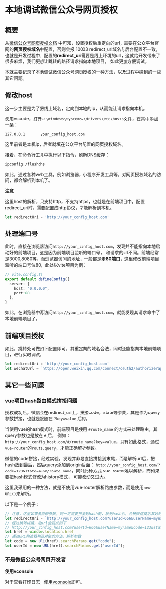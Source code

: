 # 本地调试微信公众号网页授权

## 概要

从[微信公众号网页授权文档](https://developers.weixin.qq.com/doc/offiaccount/OA_Web_Apps/Wechat_webpage_authorization.html)
中可知，设置授权后重定向的url，需要在公众平台官网的**网页授权域名**中配置，否则会报 10003 redirect_uri域名与后台配置不一致，
也就是开发过程中，配置的**redirect_uri**需要是线上环境的url，这就给开发带来了很多麻烦，我们更想让跳转的路径请求指向本地项目，
如此更加方便调试。  

本就主要记录了本地调试微信公众号网页授权的一种方法，以及过程中碰到的一些其它问题。

## 修改host

这一步主要是为了把线上域名，定向到本地的ip，从而能让请求指向本机。

使用vscode，打开`C:\Windows\System32\drivers\etc\hosts`文件，在其中添加一条：

```
127.0.0.1       your_config_host.com
```

这里前者是本机ip，后者就填在公众平台配置的网页授权域名。

接着，在命令行工具中执行以下指令，刷新DNS缓存：

```sh
ipconfig /flushdns
```

如此，通过各种web工具，例如浏览器，小程序开发工具等，对网页授权域名的访问，都会解析到本机了。

**注意**

这里host的解析，只支持http，不支持https，也就是在前端项目中，配置redirect_uri时，需要配置成http协议，才能解析到本机。

```js
let redirectUri = 'http://your_config_host.com'
```

## 处理端口号

此时，直接在浏览器访问`http://your_config_host.com`，发现并不能指向本地启动好的前端项目，这是因为前端项目监听的端口号，
和请求的url不同。前端经常是3000,8080等，而浏览器访问的地址，一般都是走**80端口**，这里修改前端项目监听的端口号位80，此处以vite项目为例：

```ts
// vite.config.ts
export default defineConfig({
  server: {
    host: "0.0.0.0",
    port:80
  },
} 
```

如此，在浏览器中再访问`http://your_config_host.com`，就能发现其请求命中了本地前端项目了。

## 前端项目授权

如此，跳转处可做如下配置即可，其重定向的域名合法，同时还能指向本地前端项目，进行实时调试。

```ts
let redirectUri = 'http://your_config_host.com'
let wechatUrl = `https://open.weixin.qq.com/connect/oauth2/authorize?appid=${appId}&redirect_uri=${redirectUri}&response_type=code&scope=${scope}&state=${""}#wechat_redirect`;
```


## 其它一些问题

### vue项目hash路由模式拼接问题

授权成功后，微信会在redirect_uri上，拼接code，state等参数，其是作为query参数拼接，也就是跟随在 `?key=value` 后的。

当使用vue的hash模式时，前端项目是使用 `#route_name` 的方式来处理路由，其query参数也是放在 `#` 后，
例如：`http://your_config_host.com/#/route_name?key=value`，只有如此格式，通过`vue-router`的`route.query`，才能正确解析参数。

微信的code拼接，经过实验，发现并非是直接拼接到末尾，而是解析url后，把hash放到最后，然后query添加到origin后面：
`http://your_config_host.com/?code=123&state=456#/route_name`，同时此种方式 vue-router难以解析，而如果要把hash模式修改为history模式，
可能改动又过大。

这里我采用的一种方法，就是不使用vue-router解析路由参数，而是使用`new URL()`来解析。

以下是一个例子：

```ts
// 注意，这里如果要自带参数，则一定需要拼接到hash前，放到hash后，会被微信莫名其妙的吞掉，所以hash后务必仅仅放路由名字就行
let redirectUri = `http://your_config_host.com?userId=666&userName=myname#route_name`
// 经过跳转拼接，后url会变成如下
// http://your_config_host.com?userId=666&userName=myname&code=123&state=456#route_name
let href = window.location.href
// 通过URL构造器构造对象的方法，解析参数
let code = new URL(href).searchParams.get("code");
let userId = new URL(href).searchParams.get("userId");
```

### 不是微信公众号网页开发者

**使用vconsole**

对于查看打印日志，[使用vconsole](https://github.com/Tencent/vConsole)即可。